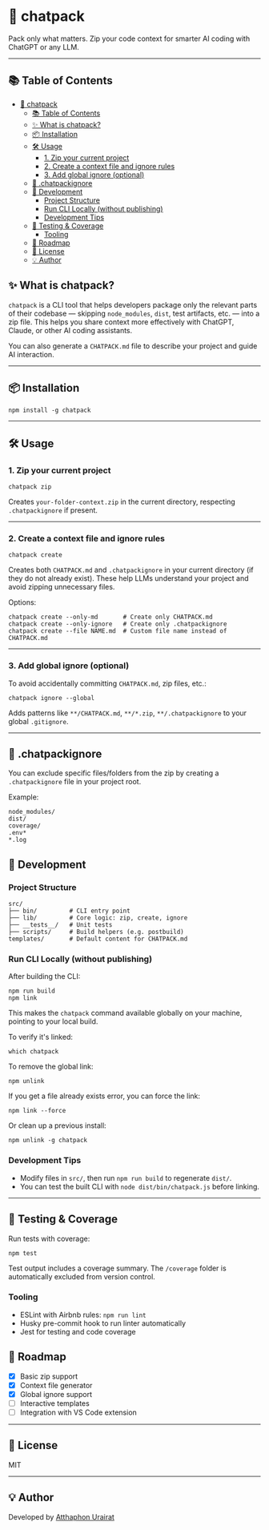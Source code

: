 # 🧠 chatpack


Pack only what matters. Zip your code context for smarter AI coding with ChatGPT or any LLM.

---

## 📚 Table of Contents

- [🧠 chatpack](#-chatpack)
  - [📚 Table of Contents](#-table-of-contents)
  - [✨ What is chatpack?](#-what-is-chatpack)
  - [📦 Installation](#-installation)
  - [🛠️ Usage](#️-usage)
    - [1. Zip your current project](#1-zip-your-current-project)
    - [2. Create a context file and ignore rules](#2-create-a-context-file-and-ignore-rules)
    - [3. Add global ignore (optional)](#3-add-global-ignore-optional)
  - [📁 .chatpackignore](#-chatpackignore)
  - [🧰 Development](#-development)
    - [Project Structure](#project-structure)
    - [Run CLI Locally (without publishing)](#run-cli-locally-without-publishing)
    - [Development Tips](#development-tips)
  - [🧪 Testing \& Coverage](#-testing--coverage)
    - [Tooling](#tooling)
  - [🧪 Roadmap](#-roadmap)
  - [📝 License](#-license)
  - [💡 Author](#-author)

## ✨ What is chatpack?

`chatpack` is a CLI tool that helps developers package only the relevant parts of their codebase — skipping `node_modules`, `dist`, test artifacts, etc. — into a zip file. This helps you share context more effectively with ChatGPT, Claude, or other AI coding assistants.

You can also generate a `CHATPACK.md` file to describe your project and guide AI interaction.

---

## 📦 Installation

```
npm install -g chatpack
```

---

## 🛠️ Usage

### 1. Zip your current project

```
chatpack zip
```

Creates `your-folder-context.zip` in the current directory, respecting `.chatpackignore` if present.

---

### 2. Create a context file and ignore rules

```
chatpack create
```

Creates both `CHATPACK.md` and `.chatpackignore` in your current directory (if they do not already exist). These help LLMs understand your project and avoid zipping unnecessary files.

Options:

```
chatpack create --only-md       # Create only CHATPACK.md
chatpack create --only-ignore   # Create only .chatpackignore
chatpack create --file NAME.md  # Custom file name instead of CHATPACK.md
```

---

### 3. Add global ignore (optional)

To avoid accidentally committing `CHATPACK.md`, zip files, etc.:

```
chatpack ignore --global
```

Adds patterns like `**/CHATPACK.md`, `**/*.zip`, `**/.chatpackignore` to your global `.gitignore`.

---

## 📁 .chatpackignore

You can exclude specific files/folders from the zip by creating a `.chatpackignore` file in your project root.

Example:

```
node_modules/
dist/
coverage/
.env*
*.log
```

## 🧰 Development

### Project Structure

```
src/
├── bin/         # CLI entry point
├── lib/         # Core logic: zip, create, ignore
├── __tests__/   # Unit tests
├── scripts/     # Build helpers (e.g. postbuild)
templates/       # Default content for CHATPACK.md
```

### Run CLI Locally (without publishing)

After building the CLI:
```
npm run build
npm link
```

This makes the `chatpack` command available globally on your machine, pointing to your local build.

To verify it's linked:
```
which chatpack
```

To remove the global link:
```
npm unlink
```

If you get a file already exists error, you can force the link:
```
npm link --force
```

Or clean up a previous install:
```
npm unlink -g chatpack
```

### Development Tips

- Modify files in `src/`, then run `npm run build` to regenerate `dist/`.
- You can test the built CLI with `node dist/bin/chatpack.js` before linking.

---

## 🧪 Testing & Coverage

Run tests with coverage:

```
npm test
```

Test output includes a coverage summary. The `/coverage` folder is automatically excluded from version control.


### Tooling

- ESLint with Airbnb rules: `npm run lint`
- Husky pre-commit hook to run linter automatically
- Jest for testing and code coverage

## 🧪 Roadmap

- [x] Basic zip support
- [x] Context file generator
- [x] Global ignore support
- [ ] Interactive templates
- [ ] Integration with VS Code extension

---

## 📝 License

MIT

---

## 💡 Author

Developed by [Atthaphon Urairat](https://github.com/uatthaphon)